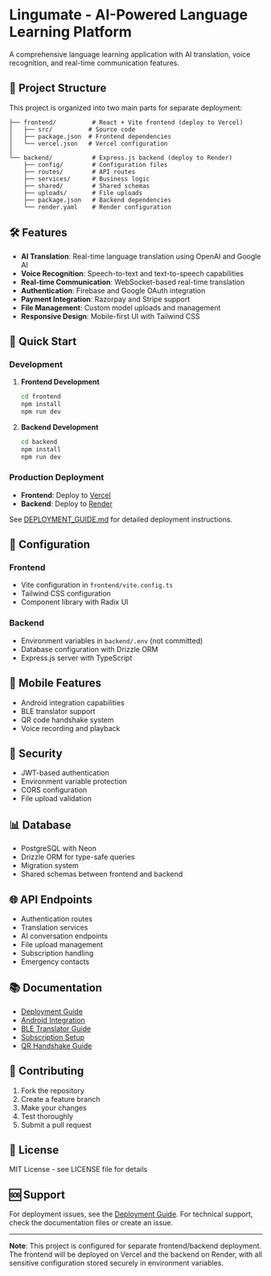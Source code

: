 # Lingumate - AI-Powered Language Learning Platform

A comprehensive language learning application with AI translation, voice recognition, and real-time communication features.

## 🚀 Project Structure

This project is organized into two main parts for separate deployment:

```
├── frontend/          # React + Vite frontend (deploy to Vercel)
│   ├── src/          # Source code
│   ├── package.json  # Frontend dependencies
│   └── vercel.json   # Vercel configuration
│
└── backend/           # Express.js backend (deploy to Render)
    ├── config/        # Configuration files
    ├── routes/        # API routes
    ├── services/      # Business logic
    ├── shared/        # Shared schemas
    ├── uploads/       # File uploads
    ├── package.json   # Backend dependencies
    └── render.yaml    # Render configuration
```

## 🛠️ Features

- **AI Translation**: Real-time language translation using OpenAI and Google AI
- **Voice Recognition**: Speech-to-text and text-to-speech capabilities
- **Real-time Communication**: WebSocket-based real-time translation
- **Authentication**: Firebase and Google OAuth integration
- **Payment Integration**: Razorpay and Stripe support
- **File Management**: Custom model uploads and management
- **Responsive Design**: Mobile-first UI with Tailwind CSS

## 🚀 Quick Start

### Development

1. **Frontend Development**
   ```bash
   cd frontend
   npm install
   npm run dev
   ```

2. **Backend Development**
   ```bash
   cd backend
   npm install
   npm run dev
   ```

### Production Deployment

- **Frontend**: Deploy to [Vercel](https://vercel.com)
- **Backend**: Deploy to [Render](https://render.com)

See [DEPLOYMENT_GUIDE.md](./DEPLOYMENT_GUIDE.md) for detailed deployment instructions.

## 🔧 Configuration

### Frontend
- Vite configuration in `frontend/vite.config.ts`
- Tailwind CSS configuration
- Component library with Radix UI

### Backend
- Environment variables in `backend/.env` (not committed)
- Database configuration with Drizzle ORM
- Express.js server with TypeScript

## 📱 Mobile Features

- Android integration capabilities
- BLE translator support
- QR code handshake system
- Voice recording and playback

## 🔐 Security

- JWT-based authentication
- Environment variable protection
- CORS configuration
- File upload validation

## 📊 Database

- PostgreSQL with Neon
- Drizzle ORM for type-safe queries
- Migration system
- Shared schemas between frontend and backend

## 🌐 API Endpoints

- Authentication routes
- Translation services
- AI conversation endpoints
- File upload management
- Subscription handling
- Emergency contacts

## 📚 Documentation

- [Deployment Guide](./DEPLOYMENT_GUIDE.md)
- [Android Integration](./ANDROID_INTEGRATION.md)
- [BLE Translator Guide](./BLE_TRANSLATOR_GUIDE.md)
- [Subscription Setup](./SUBSCRIPTION_SETUP.md)
- [QR Handshake Guide](./QR_HANDSHAKE_GUIDE.md)

## 🤝 Contributing

1. Fork the repository
2. Create a feature branch
3. Make your changes
4. Test thoroughly
5. Submit a pull request

## 📄 License

MIT License - see LICENSE file for details

## 🆘 Support

For deployment issues, see the [Deployment Guide](./DEPLOYMENT_GUIDE.md).
For technical support, check the documentation files or create an issue.

---

**Note**: This project is configured for separate frontend/backend deployment. The frontend will be deployed on Vercel and the backend on Render, with all sensitive configuration stored securely in environment variables. 